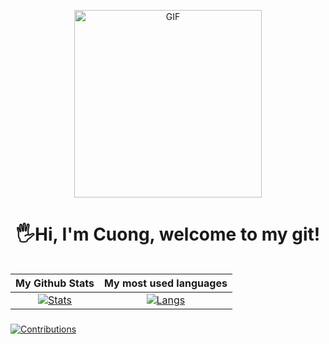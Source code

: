 <p align="center"> 
  <img alt="GIF" src="https://imgur.com/Pvqbsw1?raw=true" height="300" />
</p>
<h1 align="center"> 
  🖐Hi, I'm Cuong, welcome to my git! <height="60"> 
</h1>
  
<div align="center">
<table>
  
| My Github Stats             | My most used languages |
:-:|:-:
[![Stats](https://github-readme-stats.vercel.app/api?username=cuongphamduc&show_icons=true&theme=radical&count_private=true&hide=issues,contribs)](https://github.com/cuongphamduc)|[![Langs](https://github-readme-stats.vercel.app/api/top-langs/?username=cuongphamduc&layout=compact&theme=radical&hide=c%2b%2b)](https://github.com/cuongphamduc)
</table>
  </div>
     
###
[![Contributions](https://github-readme-activity-graph.cyclic.app/graph?username=cuongphamduc&theme=react-dark)](https://github.com/cuongphamduc)  
<!-- ### My trophy:  
   
![rank](https://github-profile-trophy.vercel.app/?username=cuongphamduc&theme=dracula) -->
